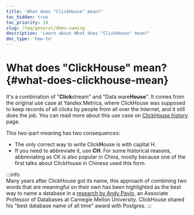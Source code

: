 ```yaml
---
title: 'What does "ClickHouse" mean?'
toc_hidden: true
toc_priority: 10
slug: /faq/general/dbms-naming
description: 'Learn about What does "ClickHouse" mean?'
doc_type: 'how-to'
---
```


# What does "ClickHouse" mean? {#what-does-clickhouse-mean}

It's a combination of "**Click**stream" and "Data ware**House**". It comes from the original use case at Yandex.Metrica, where ClickHouse was supposed to keep records of all clicks by people from all over the Internet, and it still does the job. You can read more about this use case on [ClickHouse history](../../about-us/history.md) page.

This two-part meaning has two consequences:

- The only correct way to write Click**H**ouse is with capital H.
- If you need to abbreviate it, use **CH**. For some historical reasons, abbreviating as CK is also popular in China, mostly because one of the first talks about ClickHouse in Chinese used this form.

:::info    
Many years after ClickHouse got its name, this approach of combining two words that are meaningful on their own has been highlighted as the best way to name a database in a [research by Andy Pavlo](https://www.cs.cmu.edu/~pavlo/blog/2020/03/on-naming-a-database-management-system.html), an Associate Professor of Databases at Carnegie Mellon University. ClickHouse shared his "best database name of all time" award with Postgres.
:::
